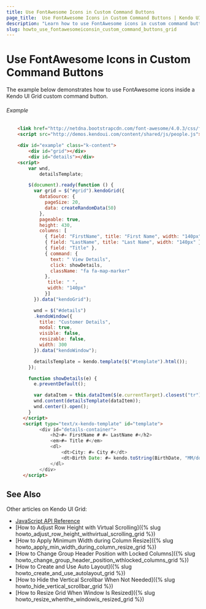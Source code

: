 ```yaml
---
title: Use FontAwesome Icons in Custom Command Buttons
page_title:  Use FontAwesome Icons in Custom Command Buttons | Kendo UI Grid Widget
description: "Learn how to use FontAwesome icons in custom command buttons while working with the Kendo UI Grid widget."
slug: howto_use_fontawesomeiconsin_custom_command_buttons_grid
---
```


# Use FontAwesome Icons in Custom Command Buttons

The example below demonstrates how to use FontAwesome icons inside a Kendo UI Grid custom command button.

###### Example

```html
    <link href="http://netdna.bootstrapcdn.com/font-awesome/4.0.3/css/font-awesome.css" rel="stylesheet">
    <script src="http://demos.kendoui.com/content/shared/js/people.js"></script>

    <div id="example" class="k-content">
        <div id="grid"></div>
        <div id="details"></div>
    <script>
        var wnd,
            detailsTemplate;

        $(document).ready(function () {
          var grid = $("#grid").kendoGrid({
            dataSource: {
              pageSize: 20,
              data: createRandomData(50)
            },
            pageable: true,
            height: 430,
            columns: [
              { field: "FirstName", title: "First Name", width: "140px" },
              { field: "LastName", title: "Last Name", width: "140px" },
              { field: "Title" },
              { command: { 
                text: " View Details", 
                click: showDetails,
                className: "fa fa-map-marker"
              }, 
               title: " ", 
               width: "140px" 
              }]
          }).data("kendoGrid");

          wnd = $("#details")
          .kendoWindow({
            title: "Customer Details",
            modal: true,
            visible: false,
            resizable: false,
            width: 300
          }).data("kendoWindow");

          detailsTemplate = kendo.template($("#template").html());
        });

        function showDetails(e) {
          e.preventDefault();

          var dataItem = this.dataItem($(e.currentTarget).closest("tr"));
          wnd.content(detailsTemplate(dataItem));
          wnd.center().open();
        }
      </script>
      <script type="text/x-kendo-template" id="template">
            <div id="details-container">
                <h2>#= FirstName # #= LastName #</h2>
                <em>#= Title #</em>
                <dl>
                    <dt>City: #= City #</dt>
                    <dt>Birth Date: #= kendo.toString(BirthDate, "MM/dd/yyyy") #</dt>
                </dl>
            </div>
      </script>
```

## See Also

Other articles on Kendo UI Grid:

* [JavaScript API Reference](/api/javascript/ui/grid)
* [How to Adjust Row Height with Virtual Scrolling]({% slug howto_adjust_row_height_withvirtual_scrolling_grid %})
* [How to Apply Minimum Width during Column Resize]({% slug howto_apply_min_width_during_column_resize_grid %})
* [How to Change Group Header Position with Locked Columns]({% slug howto_change_group_header_position_wthlocked_columns_grid %})
* [How to Create and Use Auto Layout]({% slug howto_create_and_use_autolayout_grid %})
* [How to Hide the Vertical Scrollbar When Not Needed]({% slug howto_hide_vertical_scrollbar_grid %})
* [How to Resize Grid When Window Is Resized]({% slug howto_resize_whenthe_windowis_resized_grid %})